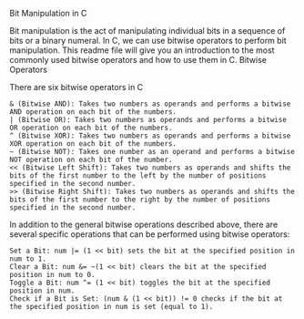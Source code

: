 Bit Manipulation in C

Bit manipulation is the act of manipulating individual bits in a sequence of bits or a binary numeral. In C, we can use bitwise operators to perform bit manipulation. This readme file will give you an introduction to the most commonly used bitwise operators and how to use them in C.
Bitwise Operators

There are six bitwise operators in C

    & (Bitwise AND): Takes two numbers as operands and performs a bitwise AND operation on each bit of the numbers.
    | (Bitwise OR): Takes two numbers as operands and performs a bitwise OR operation on each bit of the numbers.
    ^ (Bitwise XOR): Takes two numbers as operands and performs a bitwise XOR operation on each bit of the numbers.
    ~ (Bitwise NOT): Takes one number as an operand and performs a bitwise NOT operation on each bit of the number.
    << (Bitwise Left Shift): Takes two numbers as operands and shifts the bits of the first number to the left by the number of positions specified in the second number.
    >> (Bitwise Right Shift): Takes two numbers as operands and shifts the bits of the first number to the right by the number of positions specified in the second number.

In addition to the general bitwise operations described above, there are several specific operations that can be performed using bitwise operators:

    Set a Bit: num |= (1 << bit) sets the bit at the specified position in num to 1.
    Clear a Bit: num &= ~(1 << bit) clears the bit at the specified position in num to 0.
    Toggle a Bit: num ^= (1 << bit) toggles the bit at the specified position in num.
    Check if a Bit is Set: (num & (1 << bit)) != 0 checks if the bit at the specified position in num is set (equal to 1).
